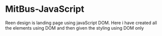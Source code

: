 # MitBus-JavaScript
Reen design is landing page using javaScript DOM. Here i have created all the elements using DOM and then given the styling using DOM only
